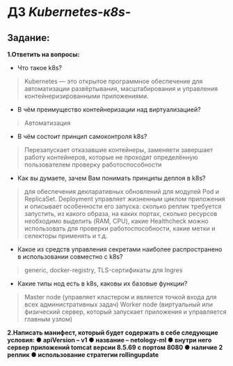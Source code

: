 # ДЗ *Kubernetes-к8s-*

## Задание:

**1.Ответить на вопросы:**

* Что такое k8s?
> Kubernetes — это открытое программное обеспечение для автоматизации развёртывания, масштабирования и управления контейнеризированными приложениями.

* В чём преимущество контейнеризации над виртуализацией?
> Автоматизация

* В чём состоит принцип самоконтроля k8s?
> Перезапускает отказавшие контейнеры, заменяети завершает работу контейнеров, которые не проходят определённую пользователем проверку работоспособности

* Как вы думаете, зачем Вам понимать принципы деплоя в k8s?
> для обеспечения декларативных обновлений для модулей Pod и ReplicaSet. Deployment управляет жизненным циклом приложения и описывает особенности его запуска: сколько реплик требуется запустить, из какого образа, на каких портах, сколько ресурсов необходимо выделить (RAM, CPU), какие Healthcheck можно использовать для проверки работоспособности, какие метки и селекторы применять и т.д.

* Какое из средств управления секретами наиболее распространено в использовании совместно с k8s?
> generic, docker-registry, TLS-сертификаты для Ingres

* Какие типы нод есть в k8s, каковы их базовые функции?
> Master node (управляет кластером и является точкой входа для всех административных задач)
> Worker node (виртуальный или физический сервер, который запускает приложения и управляется главным узлом)

**2.Написать манифест, который будет содержать в себе следующие условия: ● apiVersion – v1 ● название – netology-ml ● внутри него сервер приложений tomcat версии 8.5.69 с портом 8080 ● наличие 2 реплик ● использование стратегии rollingupdate**





